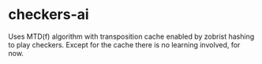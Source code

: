 # checkers-ai
Uses MTD(f) algorithm with transposition cache enabled by zobrist hashing to play checkers. Except for the cache there is no learning involved, for now.
